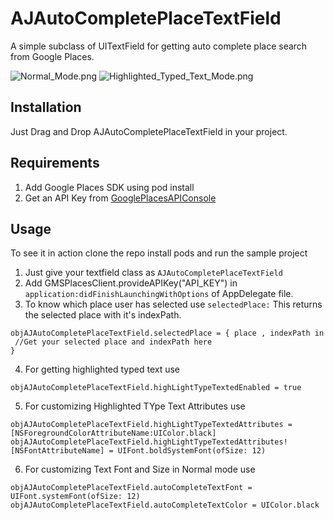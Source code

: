 # AJAutoCompletePlaceTextField
A simple subclass of UITextField for getting auto complete place search from Google Places. 

![Normal_Mode.png](https://s4.postimg.org/cjc3d8t9p/Normal_Mode.png)
![Highlighted_Typed_Text_Mode.png](https://s4.postimg.org/f6b4it5hp/Highlighted_Typed_Text_Mode.png)

## Installation
Just Drag and Drop AJAutoCompletePlaceTextField in your project.

## Requirements
1. Add Google Places SDK using pod install
2. Get an API Key from  [GooglePlacesAPIConsole](https://developers.google.com/places/ios-api/start) 

## Usage
To see it in action clone the repo install pods and run the sample project

1. Just give your textfield class as `AJAutoCompletePlaceTextField`
2. Add GMSPlacesClient.provideAPIKey("API_KEY") in `application:didFinishLaunchingWithOptions` of AppDelegate file.
3. To know which place user has selected  use `selectedPlace:` This returns the selected place with it's indexPath.
```
objAJAutoCompletePlaceTextField.selectedPlace = { place , indexPath in
 //Get your selected place and indexPath here
}
```
4. For getting highlighted typed text use 
```
objAJAutoCompletePlaceTextField.highLightTypeTextedEnabled = true
```
5. For customizing Highlighted TYpe Text Attributes use
```
objAJAutoCompletePlaceTextField.highLightTypeTextedAttributes = [NSForegroundColorAttributeName:UIColor.black]
objAJAutoCompletePlaceTextField.highLightTypeTextedAttributes![NSFontAttributeName] = UIFont.boldSystemFont(ofSize: 12)
```
6. For customizing Text Font and Size in Normal mode use
```
objAJAutoCompletePlaceTextField.autoCompleteTextFont = UIFont.systemFont(ofSize: 12)
objAJAutoCompletePlaceTextField.autoCompleteTextColor = UIColor.black
```
